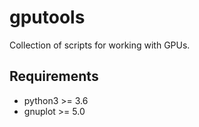 # gputools

Collection of scripts for working with GPUs.

## Requirements

- python3 >= 3.6
- gnuplot >= 5.0

